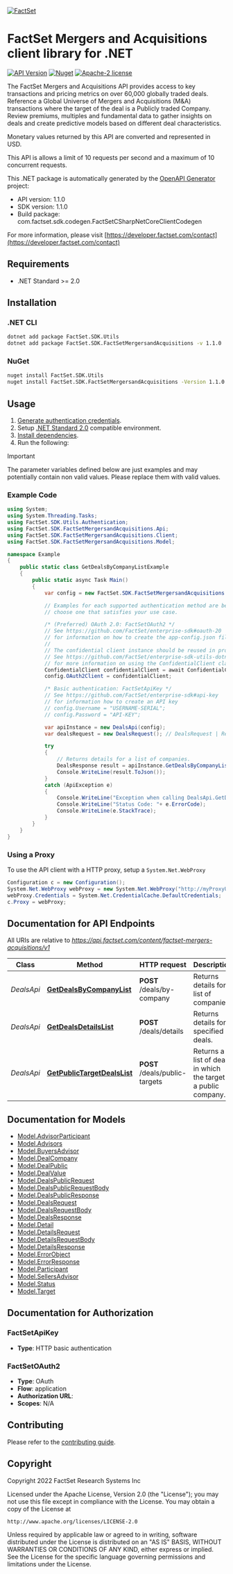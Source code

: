 [![FactSet](https://raw.githubusercontent.com/factset/enterprise-sdk/main/docs/images/factset-logo.svg)](https://www.factset.com)

# FactSet Mergers and Acquisitions client library for .NET

[![API Version](https://img.shields.io/badge/api-v1.1.0-blue)](https://developer.factset.com/api-catalog/factset-mergers-acquisitions-api)
[![Nuget](https://img.shields.io/badge/nuget-v1.1.0-orange)](https://www.nuget.org/packages/FactSet.SDK.FactSetMergersandAcquisitions/1.1.0)
[![Apache-2 license](https://img.shields.io/badge/license-Apache2-brightgreen.svg)](https://www.apache.org/licenses/LICENSE-2.0)

The FactSet Mergers and Acquisitions API provides access to key transactions and pricing metrics on over 60,000 globally traded deals. Reference a Global Universe of Mergers and Acquisitions (M&A) transactions where the target of the deal is a Publicly traded Company. Review premiums, multiples and fundamental data to gather insights on deals and create predictive models based on different deal characteristics.

  Monetary values returned by this API are converted and represented in USD.

  This API is allows a limit of 10 requests per second and a maximum of 10 concurrent requests.


This .NET package is automatically generated by the [OpenAPI Generator](https://openapi-generator.tech) project:

- API version: 1.1.0
- SDK version: 1.1.0
- Build package: com.factset.sdk.codegen.FactSetCSharpNetCoreClientCodegen

For more information, please visit [https://developer.factset.com/contact](https://developer.factset.com/contact)

## Requirements

* .NET Standard >= 2.0

## Installation

### .NET CLI

```bash
dotnet add package FactSet.SDK.Utils
dotnet add package FactSet.SDK.FactSetMergersandAcquisitions -v 1.1.0
```

### NuGet

```bash
nuget install FactSet.SDK.Utils
nuget install FactSet.SDK.FactSetMergersandAcquisitions -Version 1.1.0
```

## Usage

1. [Generate authentication credentials](../../../../README.md#authentication).
2. Setup [.NET Standard 2.0](https://docs.microsoft.com/en-us/dotnet/standard/net-standard?tabs=net-standard-2-0) compatible environment.
3. [Install dependencies](#installation).
4. Run the following:

> [!IMPORTANT]
> The parameter variables defined below are just examples and may potentially contain non valid values. Please replace them with valid values.

### Example Code

```csharp
using System;
using System.Threading.Tasks;
using FactSet.SDK.Utils.Authentication;
using FactSet.SDK.FactSetMergersandAcquisitions.Api;
using FactSet.SDK.FactSetMergersandAcquisitions.Client;
using FactSet.SDK.FactSetMergersandAcquisitions.Model;

namespace Example
{
    public static class GetDealsByCompanyListExample
    {
        public static async Task Main()
        {
            var config = new FactSet.SDK.FactSetMergersandAcquisitions.Client.Configuration();

            // Examples for each supported authentication method are below,
            // choose one that satisfies your use case.

            /* (Preferred) OAuth 2.0: FactSetOAuth2 */
            // See https://github.com/FactSet/enterprise-sdk#oauth-20
            // for information on how to create the app-config.json file
            //
            // The confidential client instance should be reused in production environments.
            // See https://github.com/FactSet/enterprise-sdk-utils-dotnet#authentication
            // for more information on using the ConfidentialClient class
            ConfidentialClient confidentialClient = await ConfidentialClient.CreateAsync("/path/to/app-config.json");
            config.OAuth2Client = confidentialClient;

            /* Basic authentication: FactSetApiKey */
            // See https://github.com/FactSet/enterprise-sdk#api-key
            // for information how to create an API key
            // config.Username = "USERNAME-SERIAL";
            // config.Password = "API-KEY";

            var apiInstance = new DealsApi(config);
            var dealsRequest = new DealsRequest(); // DealsRequest | Request object for `Deals`.

            try
            {
                // Returns details for a list of companies.
                DealsResponse result = apiInstance.GetDealsByCompanyList(dealsRequest);
                Console.WriteLine(result.ToJson());
            }
            catch (ApiException e)
            {
                Console.WriteLine("Exception when calling DealsApi.GetDealsByCompanyList: " + e.Message );
                Console.WriteLine("Status Code: "+ e.ErrorCode);
                Console.WriteLine(e.StackTrace);
            }
        }
    }
}
```

### Using a Proxy

To use the API client with a HTTP proxy, setup a `System.Net.WebProxy`

```csharp
Configuration c = new Configuration();
System.Net.WebProxy webProxy = new System.Net.WebProxy("http://myProxyUrl:80/");
webProxy.Credentials = System.Net.CredentialCache.DefaultCredentials;
c.Proxy = webProxy;
```

## Documentation for API Endpoints

All URIs are relative to *https://api.factset.com/content/factset-mergers-acquisitions/v1*

Class | Method | HTTP request | Description
------------ | ------------- | ------------- | -------------
*DealsApi* | [**GetDealsByCompanyList**](https://github.com/FactSet/enterprise-sdk/tree/main/code/dotnet/FactSetMergersandAcquisitions/v1/docs/DealsApi.md#getdealsbycompanylist) | **POST** /deals/by-company | Returns details for a list of companies.
*DealsApi* | [**GetDealsDetailsList**](https://github.com/FactSet/enterprise-sdk/tree/main/code/dotnet/FactSetMergersandAcquisitions/v1/docs/DealsApi.md#getdealsdetailslist) | **POST** /deals/details | Returns details for specified deals.
*DealsApi* | [**GetPublicTargetDealsList**](https://github.com/FactSet/enterprise-sdk/tree/main/code/dotnet/FactSetMergersandAcquisitions/v1/docs/DealsApi.md#getpublictargetdealslist) | **POST** /deals/public-targets | Returns a list of deals in which the target is a public company.


## Documentation for Models

 - [Model.AdvisorParticipant](https://github.com/FactSet/enterprise-sdk/tree/main/code/dotnet/FactSetMergersandAcquisitions/v1/docs/AdvisorParticipant.md)
 - [Model.Advisors](https://github.com/FactSet/enterprise-sdk/tree/main/code/dotnet/FactSetMergersandAcquisitions/v1/docs/Advisors.md)
 - [Model.BuyersAdvisor](https://github.com/FactSet/enterprise-sdk/tree/main/code/dotnet/FactSetMergersandAcquisitions/v1/docs/BuyersAdvisor.md)
 - [Model.DealCompany](https://github.com/FactSet/enterprise-sdk/tree/main/code/dotnet/FactSetMergersandAcquisitions/v1/docs/DealCompany.md)
 - [Model.DealPublic](https://github.com/FactSet/enterprise-sdk/tree/main/code/dotnet/FactSetMergersandAcquisitions/v1/docs/DealPublic.md)
 - [Model.DealValue](https://github.com/FactSet/enterprise-sdk/tree/main/code/dotnet/FactSetMergersandAcquisitions/v1/docs/DealValue.md)
 - [Model.DealsPublicRequest](https://github.com/FactSet/enterprise-sdk/tree/main/code/dotnet/FactSetMergersandAcquisitions/v1/docs/DealsPublicRequest.md)
 - [Model.DealsPublicRequestBody](https://github.com/FactSet/enterprise-sdk/tree/main/code/dotnet/FactSetMergersandAcquisitions/v1/docs/DealsPublicRequestBody.md)
 - [Model.DealsPublicResponse](https://github.com/FactSet/enterprise-sdk/tree/main/code/dotnet/FactSetMergersandAcquisitions/v1/docs/DealsPublicResponse.md)
 - [Model.DealsRequest](https://github.com/FactSet/enterprise-sdk/tree/main/code/dotnet/FactSetMergersandAcquisitions/v1/docs/DealsRequest.md)
 - [Model.DealsRequestBody](https://github.com/FactSet/enterprise-sdk/tree/main/code/dotnet/FactSetMergersandAcquisitions/v1/docs/DealsRequestBody.md)
 - [Model.DealsResponse](https://github.com/FactSet/enterprise-sdk/tree/main/code/dotnet/FactSetMergersandAcquisitions/v1/docs/DealsResponse.md)
 - [Model.Detail](https://github.com/FactSet/enterprise-sdk/tree/main/code/dotnet/FactSetMergersandAcquisitions/v1/docs/Detail.md)
 - [Model.DetailsRequest](https://github.com/FactSet/enterprise-sdk/tree/main/code/dotnet/FactSetMergersandAcquisitions/v1/docs/DetailsRequest.md)
 - [Model.DetailsRequestBody](https://github.com/FactSet/enterprise-sdk/tree/main/code/dotnet/FactSetMergersandAcquisitions/v1/docs/DetailsRequestBody.md)
 - [Model.DetailsResponse](https://github.com/FactSet/enterprise-sdk/tree/main/code/dotnet/FactSetMergersandAcquisitions/v1/docs/DetailsResponse.md)
 - [Model.ErrorObject](https://github.com/FactSet/enterprise-sdk/tree/main/code/dotnet/FactSetMergersandAcquisitions/v1/docs/ErrorObject.md)
 - [Model.ErrorResponse](https://github.com/FactSet/enterprise-sdk/tree/main/code/dotnet/FactSetMergersandAcquisitions/v1/docs/ErrorResponse.md)
 - [Model.Participant](https://github.com/FactSet/enterprise-sdk/tree/main/code/dotnet/FactSetMergersandAcquisitions/v1/docs/Participant.md)
 - [Model.SellersAdvisor](https://github.com/FactSet/enterprise-sdk/tree/main/code/dotnet/FactSetMergersandAcquisitions/v1/docs/SellersAdvisor.md)
 - [Model.Status](https://github.com/FactSet/enterprise-sdk/tree/main/code/dotnet/FactSetMergersandAcquisitions/v1/docs/Status.md)
 - [Model.Target](https://github.com/FactSet/enterprise-sdk/tree/main/code/dotnet/FactSetMergersandAcquisitions/v1/docs/Target.md)


## Documentation for Authorization


### FactSetApiKey

- **Type**: HTTP basic authentication


### FactSetOAuth2

- **Type**: OAuth
- **Flow**: application
- **Authorization URL**: 
- **Scopes**: N/A


## Contributing

Please refer to the [contributing guide](../../../../CONTRIBUTING.md).

## Copyright

Copyright 2022 FactSet Research Systems Inc

Licensed under the Apache License, Version 2.0 (the "License");
you may not use this file except in compliance with the License.
You may obtain a copy of the License at

    http://www.apache.org/licenses/LICENSE-2.0

Unless required by applicable law or agreed to in writing, software
distributed under the License is distributed on an "AS IS" BASIS,
WITHOUT WARRANTIES OR CONDITIONS OF ANY KIND, either express or implied.
See the License for the specific language governing permissions and
limitations under the License.
